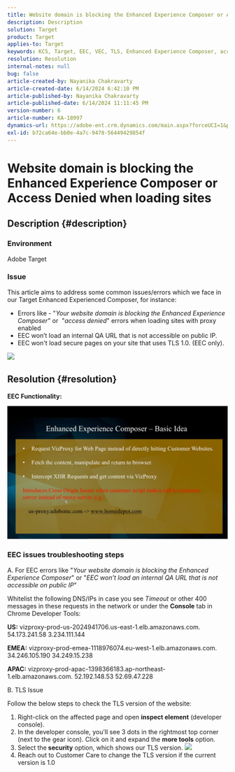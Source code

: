 ```yaml
---
title: Website domain is blocking the Enhanced Experience Composer or Access Denied when loading sites
description: Description
solution: Target
product: Target
applies-to: Target
keywords: KCS, Target, EEC, VEC, TLS, Enhanced Experience Composer, access denied, website domain, blocking, troubleshooting
resolution: Resolution
internal-notes: null
bug: false
article-created-by: Nayanika Chakravarty
article-created-date: 6/14/2024 6:42:10 PM
article-published-by: Nayanika Chakravarty
article-published-date: 6/14/2024 11:11:45 PM
version-number: 6
article-number: KA-18997
dynamics-url: https://adobe-ent.crm.dynamics.com/main.aspx?forceUCI=1&pagetype=entityrecord&etn=knowledgearticle&id=ac1799c8-7d2a-ef11-840b-6045bd006704
exl-id: b72ca64e-bb0e-4a7c-9478-56449429854f
---
```

# Website domain is blocking the Enhanced Experience Composer or Access Denied when loading sites

## Description {#description}


### <b>Environment</b>

Adobe Target

### <b>Issue</b>

This article aims to address some common issues/errors which we face in our Target Enhanced Experienced Composer, for instance:

- Errors like - "*Your website domain is blocking the Enhanced Experience Composer*" or  "*access denied*" errors when loading sites with proxy enabled
- EEC won’t load an internal QA URL that is not accessible on public IP.
- EEC won't load secure pages on your site that uses TLS 1.0. (EEC only).


![](https://adobe-ent.crm.dynamics.com/api/data/v9.0/msdyn_knowledgearticleimages%289163ac73-37ab-ec11-983f-000d3a349523%29/msdyn_blobfile/$value)


## Resolution {#resolution}


<b>EEC Functionality:</b>

![](assets/6ea1c39f-52ab-ec11-983f-000d3a3496ef.png)

### EEC issues troubleshooting steps

A. For EEC errors like "*Your website domain is blocking the Enhanced Experience Composer*" or "*EEC won’t load an internal QA URL that is not accessible on public IP*"

Whitelist the following DNS/IPs in case you see *Timeout* or other 400 messages in these requests in the network or under the <b>Console</b> tab in Chrome Developer Tools:

<b>US:</b>
vizproxy-prod-us-2024941706.us-east-1.elb.amazonaws.com.
54.173.241.58
3.234.111.144

<b>EMEA:</b>
vizproxy-prod-emea-1118976074.eu-west-1.elb.amazonaws.com.
34.246.105.190
34.249.15.238

<b>APAC:</b>
vizproxy-prod-apac-1398366183.ap-northeast-1.elb.amazonaws.com.
52.192.148.53
52.69.47.228

B. TLS Issue

Follow the below steps to check the TLS version of the website:

1. Right-click on the affected page and open <b>inspect element</b> (developer console).
2. In the developer console, you'll see 3 dots in the rightmost top corner (next to the gear icon). Click on it and expand the <b>more tools</b> option.
3. Select the<b> security</b> option, which shows our TLS version.    ![](https://experienceleague.adobe.com/docs/target/assets/firefox_more_info_3.png?lang=en)
4. Reach out to Customer Care to change the TLS version if the current version is 1.0
